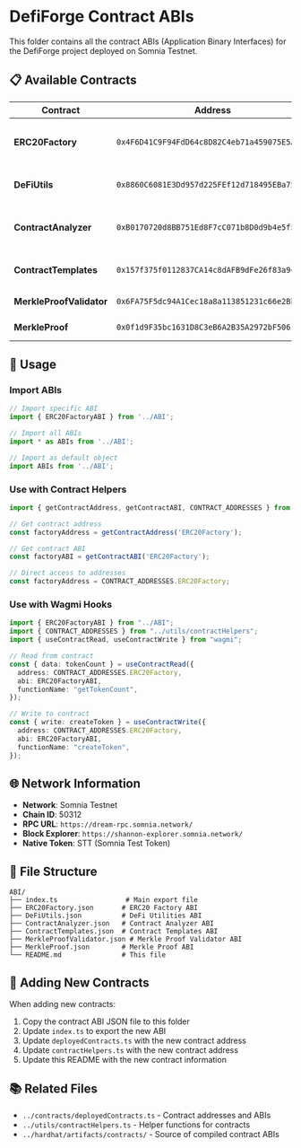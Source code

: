 # DefiForge Contract ABIs

This folder contains all the contract ABIs (Application Binary Interfaces) for the DefiForge project deployed on Somnia Testnet.

## 📋 **Available Contracts**

| Contract                 | Address                                      | Description                       |
| ------------------------ | -------------------------------------------- | --------------------------------- |
| **ERC20Factory**         | `0x4F6D41C9F94FdD64c8D82C4eb71a459075E5Ae57` | Factory for creating ERC20 tokens |
| **DeFiUtils**            | `0x8860C6081E3Dd957d225FEf12d718495EBa75255` | DeFi calculation utilities        |
| **ContractAnalyzer**     | `0xB0170720d8BB751Ed8F7cC071b8D0d9b4e5f501F` | Smart contract analysis tools     |
| **ContractTemplates**    | `0x157f375f0112837CA14c8dAFB9dFe26f83a94634` | Reusable contract templates       |
| **MerkleProofValidator** | `0x6FA75F5dc94A1Cec18a8a113851231c66e2Bb90f` | Merkle proof validation           |
| **MerkleProof**          | `0x0f1d9F35bc1631D8C3eB6A2B35A2972bF5061E53` | Merkle tree management            |

## 🚀 **Usage**

### Import ABIs

```typescript
// Import specific ABI
import { ERC20FactoryABI } from '../ABI';

// Import all ABIs
import * as ABIs from '../ABI';

// Import as default object
import ABIs from '../ABI';
```

### Use with Contract Helpers

```typescript
import { getContractAddress, getContractABI, CONTRACT_ADDRESSES } from '../utils/contractHelpers';

// Get contract address
const factoryAddress = getContractAddress('ERC20Factory');

// Get contract ABI
const factoryABI = getContractABI('ERC20Factory');

// Direct access to addresses
const factoryAddress = CONTRACT_ADDRESSES.ERC20Factory;
```

### Use with Wagmi Hooks

```typescript
import { ERC20FactoryABI } from "../ABI";
import { CONTRACT_ADDRESSES } from "../utils/contractHelpers";
import { useContractRead, useContractWrite } from "wagmi";

// Read from contract
const { data: tokenCount } = useContractRead({
  address: CONTRACT_ADDRESSES.ERC20Factory,
  abi: ERC20FactoryABI,
  functionName: "getTokenCount",
});

// Write to contract
const { write: createToken } = useContractWrite({
  address: CONTRACT_ADDRESSES.ERC20Factory,
  abi: ERC20FactoryABI,
  functionName: "createToken",
});
```

## 🌐 **Network Information**

- **Network**: Somnia Testnet
- **Chain ID**: 50312
- **RPC URL**: `https://dream-rpc.somnia.network/`
- **Block Explorer**: `https://shannon-explorer.somnia.network/`
- **Native Token**: STT (Somnia Test Token)

## 📁 **File Structure**

```
ABI/
├── index.ts                 # Main export file
├── ERC20Factory.json       # ERC20 Factory ABI
├── DeFiUtils.json          # DeFi Utilities ABI
├── ContractAnalyzer.json   # Contract Analyzer ABI
├── ContractTemplates.json  # Contract Templates ABI
├── MerkleProofValidator.json # Merkle Proof Validator ABI
├── MerkleProof.json        # Merkle Proof ABI
└── README.md               # This file
```

## 🔧 **Adding New Contracts**

When adding new contracts:

1. Copy the contract ABI JSON file to this folder
2. Update `index.ts` to export the new ABI
3. Update `deployedContracts.ts` with the new contract address
4. Update `contractHelpers.ts` with the new contract address
5. Update this README with the new contract information

## 📚 **Related Files**

- `../contracts/deployedContracts.ts` - Contract addresses and ABIs
- `../utils/contractHelpers.ts` - Helper functions for contracts
- `../hardhat/artifacts/contracts/` - Source of compiled contract ABIs
